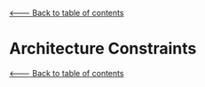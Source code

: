[<--- Back to table of contents](README.md)

Architecture Constraints
========================

[<--- Back to table of contents](README.md)
